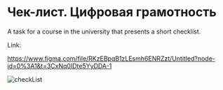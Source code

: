 # Чек-лист. Цифровая грамотность

A task for a course in the university that presents a short checklist.

Link:

https://www.figma.com/file/RKzEBpqB1zLEsmh6ENRZzt/Untitled?node-id=0%3A1&t=3CxNq0IDte5YyDDA-1

![checkList](https://user-images.githubusercontent.com/120313863/230912872-662a06ad-2573-4847-a1d0-a072685c30e5.png)
